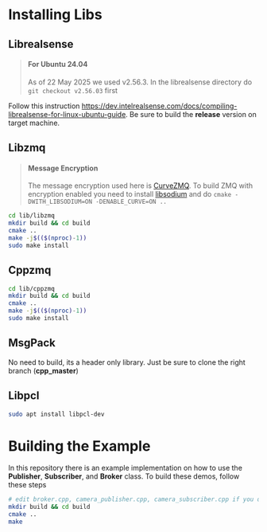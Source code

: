 # Installing Libs
## Librealsense

> #### For Ubuntu 24.04
> As of 22 May 2025 we used v2.56.3. In the librealsense directory do `git checkout v2.56.03` first

Follow this instruction https://dev.intelrealsense.com/docs/compiling-librealsense-for-linux-ubuntu-guide. Be sure to build the **release** version on target machine.

## Libzmq

> #### Message Encryption
> The message encryption used here is [CurveZMQ](http://curvezmq.org/). To build ZMQ with encryption enabled you need to install [libsodium](https://doc.libsodium.org/installation) and do `cmake -DWITH_LIBSODIUM=ON -DENABLE_CURVE=ON ..`

```bash
cd lib/libzmq
mkdir build && cd build
cmake ..
make -j$(($(nproc)-1))
sudo make install
```

## Cppzmq

```bash
cd lib/cppzmq
mkdir build && cd build
cmake ..
make -j$(($(nproc)-1))
sudo make install
```

## MsgPack
No need to build, its a header only library. Just be sure to clone the right branch (**cpp_master**)

## Libpcl

```bash
sudo apt install libpcl-dev
```

# Building the Example
In this repository there is an example implementation on how to use the **Publisher**, **Subscriber**, and **Broker** class. To build these demos, follow these steps
```bash
# edit broker.cpp, camera_publisher.cpp, camera_subscriber.cpp if you don't want to enable message encryption
mkdir build && cd build
cmake ..
make
```
